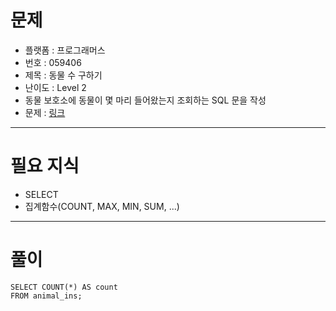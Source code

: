 # 문제
- 플랫폼 : 프로그래머스
- 번호 : 059406
- 제목 : 동물 수 구하기
- 난이도 : Level 2
- 동물 보호소에 동물이 몇 마리 들어왔는지 조회하는 SQL 문을 작성
- 문제 : <a href="https://school.programmers.co.kr/learn/courses/30/lessons/59406" target="_blank">링크</a>

---

# 필요 지식
- SELECT
- 집계함수(COUNT, MAX, MIN, SUM, ...)

---

# 풀이
```mysql
SELECT COUNT(*) AS count
FROM animal_ins;
```
